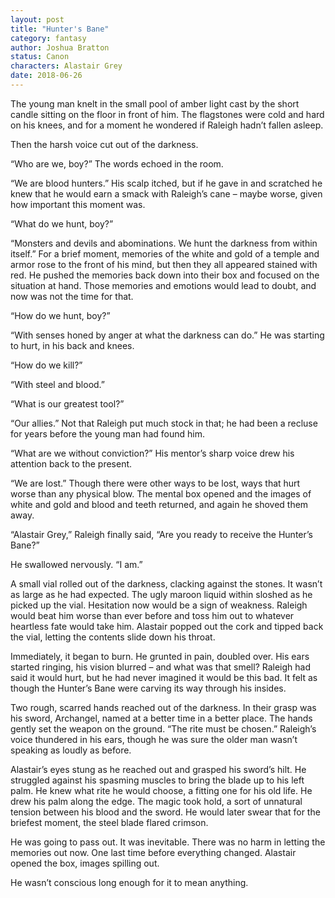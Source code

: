 ```yaml
---
layout: post
title: "Hunter's Bane"
category: fantasy
author: Joshua Bratton
status: Canon
characters: Alastair Grey
date: 2018-06-26
---
```


  The young man knelt in the small pool of amber light cast by the short candle sitting on the floor in front of him. The flagstones were cold and hard on his knees, and for a moment he wondered if Raleigh hadn’t fallen asleep. 
  
  Then the harsh voice cut out of the darkness. 
  
  “Who are we, boy?” The words echoed in the room. 
  
  “We are blood hunters.” His scalp itched, but if he gave in and scratched he knew that he would earn a smack with Raleigh’s cane – maybe worse, given how important this moment was. 
  
  “What do we hunt, boy?” 
  
  “Monsters and devils and abominations. We hunt the darkness from within itself.” For a brief moment, memories of the white and gold of a temple and armor rose to the front of his mind, but then they all appeared stained with red. He pushed the memories back down into their box and focused on the situation at hand. Those memories and emotions would lead to doubt, and now was not the time for that. 
  
  “How do we hunt, boy?” 
  
  “With senses honed by anger at what the darkness can do.” He was starting to hurt, in his back and knees.

  “How do we kill?”
	
  “With steel and blood.”
	
  “What is our greatest tool?”
	
  “Our allies.” Not that Raleigh put much stock in that; he had been a recluse for years before the young man had found him.
	
  “What are we without conviction?” His mentor’s sharp voice drew his attention back to the present.
	
  “We are lost.” Though there were other ways to be lost, ways that hurt worse than any physical blow. The mental box opened and the images of white and gold and blood and teeth returned, and again he shoved them away.
	
  “Alastair Grey,” Raleigh finally said, “Are you ready to receive the Hunter’s Bane?”
	
  He swallowed nervously. “I am.”
	
  A small vial rolled out of the darkness, clacking against the stones. It wasn’t as large as he had expected. The ugly maroon liquid within sloshed as he picked up the vial. Hesitation now would be a sign of weakness. Raleigh would beat him worse than ever before and toss him out to whatever heartless fate would take him. Alastair popped out the cork and tipped back the vial, letting the contents slide down his throat.
	
  Immediately, it began to burn. He grunted in pain, doubled over. His ears started ringing, his vision blurred – and what was that smell? Raleigh had said it would hurt, but he had never imagined it would be this bad. It felt as though the Hunter’s Bane were carving its way through his insides.
	
  Two rough, scarred hands reached out of the darkness. In their grasp was his sword, Archangel, named at a better time in a better place. The hands gently set the weapon on the ground. “The rite must be chosen.” Raleigh’s voice thundered in his ears, though he was sure the older man wasn’t speaking as loudly as before.
	
  Alastair’s eyes stung as he reached out and grasped his sword’s hilt. He struggled against his spasming muscles to bring the blade up to his left palm. He knew what rite he would choose, a fitting one for his old life. He drew his palm along the edge. The magic took hold, a sort of unnatural tension between his blood and the sword. He would later swear that for the briefest moment, the steel blade flared crimson.
	
  He was going to pass out. It was inevitable. There was no harm in letting the memories out now. One last time before everything changed. Alastair opened the box, images spilling out.
	
  He wasn’t conscious long enough for it to mean anything.
